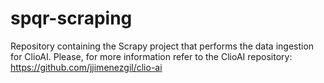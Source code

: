 # spqr-scraping

Repository containing the Scrapy project that performs the data ingestion for ClioAI. Please, for more information refer to the ClioAI repository: https://github.com/jjimenezgil/clio-ai
